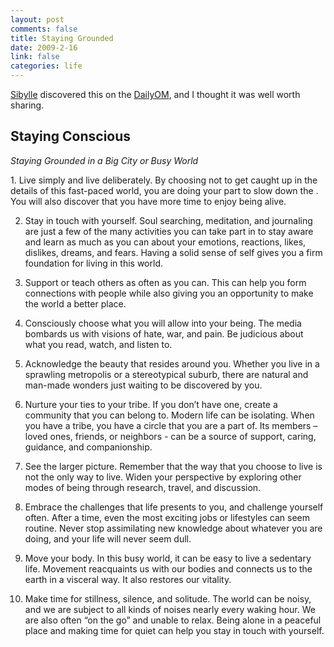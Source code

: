 ```yaml
--- 
layout: post
comments: false
title: Staying Grounded
date: 2009-2-16
link: false
categories: life
---
```

<a title="Sibylle Kuder" href="http://sibyllekuder.com" target="_blank">Sibylle</a> discovered this on the <a title="DailyOM" href="http://dailyom.com/" target="_blank">DailyOM</a>, and I thought it was well worth sharing.
## Staying Conscious
<span><span><em>Staying Grounded in a Big City or Busy World</em></span></span>

<span>1. Live simply and live deliberately. By choosing not to get caught up in the details of this fast-paced world, you are doing your part to slow down the . You will also discover that you have more time to enjoy being alive.</span>

2. Stay in touch with yourself. Soul searching, meditation, and journaling are just a few of the many activities you can take part in to stay aware and learn as much as you can about your emotions, reactions, likes, dislikes, dreams, and fears. Having a solid sense of self gives you a firm foundation for living in this world.

3. Support or teach others as often as you can. This can help you form connections with people while also giving you an opportunity to make the world a better place.

4. Consciously choose what you will allow into your being. The media bombards us with visions of hate, war, and pain. Be judicious about what you read, watch, and listen to.

5. Acknowledge the beauty that resides around you. Whether you live in a sprawling metropolis or a stereotypical suburb, there are natural and man-made wonders just waiting to be discovered by you.

6. Nurture your ties to your tribe. If you don’t have one, create a community that you can belong to. Modern life can be isolating. When you have a tribe, you have a circle that you are a part of. Its members – loved ones, friends, or neighbors - can be a source of support, caring, guidance, and companionship.

7. See the larger picture. Remember that the way that you choose to live is not the only way to live. Widen your perspective by exploring other modes of being through research, travel, and discussion.

8. Embrace the challenges that life presents to you, and challenge yourself often. After a time, even the most exciting jobs or lifestyles can seem routine. Never stop assimilating new knowledge about whatever you are doing, and your life will never seem dull.

9. Move your body. In this busy world, it can be easy to live a sedentary life. Movement reacquaints us with our bodies and connects us to the earth in a visceral way. It also restores our vitality.

10. Make time for stillness, silence, and solitude. The world can be noisy, and we are subject to all kinds of noises nearly every waking hour. We are also often “on the go” and unable to relax. Being alone in a peaceful place and making time for quiet can help you stay in touch with yourself.
